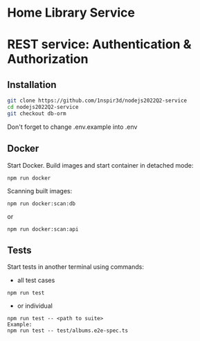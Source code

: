 # Home Library Service

# REST service: Authentication & Authorization

## Installation

```bash
git clone https://github.com/1nspir3d/nodejs2022Q2-service
cd nodejs2022Q2-service
git checkout db-orm
```

Don't forget to change .env.example into .env

## Docker

Start Docker. Build images and start container in detached mode:

```
npm run docker
```

Scanning built images:

```
npm run docker:scan:db
```

or

```
npm run docker:scan:api
```

## Tests

Start tests in another terminal using commands:

- all test cases

```
npm run test
```

- or individual

```
npm run test -- <path to suite>
Example:
npm run test -- test/albums.e2e-spec.ts
```
